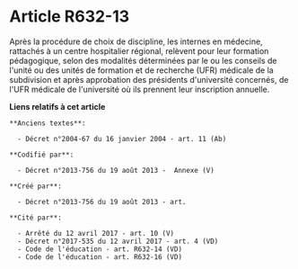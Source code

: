 # Article R632-13

Après la procédure de choix de discipline, les internes en médecine, rattachés à un centre hospitalier régional, relèvent
pour leur formation pédagogique, selon des modalités déterminées par le ou les conseils de l'unité ou des unités de formation
et de recherche (UFR) médicale de la subdivision et après approbation des présidents d'université concernés, de l'UFR
médicale de l'université où ils prennent leur inscription annuelle.

**Liens relatifs à cet article**

	**Anciens textes**:

	  - Décret n°2004-67 du 16 janvier 2004 - art. 11 (Ab)

	**Codifié par**:

	  - Décret n°2013-756 du 19 août 2013 -  Annexe (V)

	**Créé par**:

	  - Décret n°2013-756 du 19 août 2013 - art.

	**Cité par**:

	  - Arrêté du 12 avril 2017 - art. 10 (V)
	  - Décret n°2017-535 du 12 avril 2017 - art. 4 (VD)
	  - Code de l'éducation - art. R632-14 (VD)
	  - Code de l'éducation - art. R632-16 (VD)
